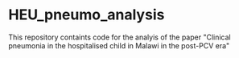 # HEU_pneumo_analysis
 This repository containts code for the analyis of the paper "Clinical pneumonia in the hospitalised child in Malawi in the post-PCV era"
